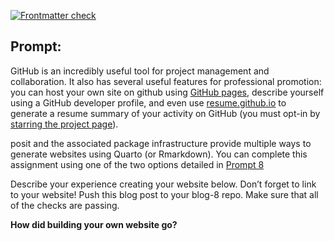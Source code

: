 
<!-- README.md is generated from README.Rmd. Please edit that file -->
<!-- badges: start -->

[![Frontmatter
check](../../actions/workflows/check-yaml.yaml/badge.svg)](../../actions/workflows/check-yaml.yaml)
<!-- badges: end -->

## Prompt:

GitHub is an incredibly useful tool for project management and
collaboration. It also has several useful features for professional
promotion: you can host your own site on github using [GitHub
pages](https://pages.github.com/), describe yourself using a GitHub
developer profile, and even use
[resume.github.io](http://resume.github.io/) to generate a resume
summary of your activity on GitHub (you must opt-in by [starring the
project page](https://github.com/resume/resume.github.com)).

posit and the associated package infrastructure provide multiple ways to
generate websites using Quarto (or Rmarkdown). You can complete this
assignment using one of the two options detailed in [Prompt
8](https://stat585-at-isu.github.io/blog-2023/Prompts/Blog-8/Prompt.html)

Describe your experience creating your website below. Don’t forget to
link to your website! Push this blog post to your blog-8 repo. Make sure
that all of the checks are passing.

**How did building your own website go?**
